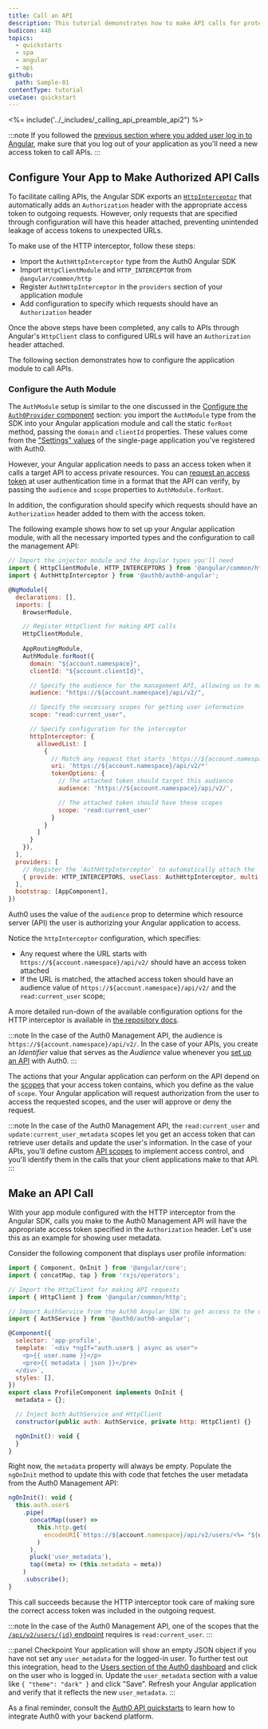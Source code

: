 ```yaml
---
title: Call an API
description: This tutorial demonstrates how to make API calls for protected resources on your server.
budicon: 448
topics:
  - quickstarts
  - spa
  - angular
  - api
github:
  path: Sample-01
contentType: tutorial
useCase: quickstart
---
```

<!-- markdownlint-disable MD002 MD034 MD041 -->

<%= include('../_includes/_calling_api_preamble_api2") %>

:::note
If you followed the [previous section where you added user log in to Angular](/quickstart/spa/angular-next#add-login-to-your-application), make sure that you log out of your application as you'll need a new access token to call APIs.
:::

## Configure Your App to Make Authorized API Calls

To facilitate calling APIs, the Angular SDK exports an [`HttpInterceptor`](https://angular.io/api/common/http/HttpInterceptor) that automatically adds an `Authorization` header with the appropriate access token to outgoing requests. However, only requests that are specified through configuration will have this header attached, preventing unintended leakage of access tokens to unexpected URLs.

To make use of the HTTP interceptor, follow these steps:

* Import the `AuthHttpInterceptor` type from the Auth0 Angular SDK
* Import `HttpClientModule` and `HTTP_INTERCEPTOR` from `@angular/common/http`
* Register `AuthHttpInterceptor` in the `providers` section of your application module
* Add configuration to specify which requests should have an `Authorization` header

Once the above steps have been completed, any calls to APIs through Angular's `HttpClient` class to configured URLs will have an `Authorization` header attached.

The following section demonstrates how to configure the application module to call APIs.

### Configure the Auth Module

The `AuthModule` setup is similar to the one discussed in the [Configure the `Auth0Provider` component](/quickstart/spa/angular-next/01-login#register-and-configure-the-authentication-module) section: you import the `AuthModule` type from the SDK into your Angular application module and call the static `forRoot` method, passing the `domain` and `clientId` properties. These values come from the ["Settings" values](https://auth0.com/docs/quickstart/spa/angular-next#configure-auth0) of the single-page application you've registered with Auth0.

However, your Angular application needs to pass an access token when it calls a target API to access private resources. You can [request an access token](https://auth0.com/docs/tokens/guides/get-access-tokens) at user authentication time in a format that the API can verify, by passing the `audience` and `scope` properties to `AuthModule.forRoot`.

In addition, the configuration should specify which requests should have an `Authorization` header added to them with the access token.

The following example shows how to set up your Angular application module, with all the necessary imported types and the configuration to call the management API:

```javascript
// Import the injector module and the Angular types you'll need
import { HttpClientModule, HTTP_INTERCEPTORS } from '@angular/common/http';
import { AuthHttpInterceptor } from '@auth0/auth0-angular';

@NgModule({
  declarations: [],
  imports: [
    BrowserModule,

    // Register HttpClient for making API calls
    HttpClientModule,
    
    AppRoutingModule,
    AuthModule.forRoot({
      domain: "${account.namespace}",
      clientId: "${account.clientId}",

      // Specify the audience for the management API, allowing us to make API calls
      audience: "https://${account.namespace}/api/v2/",

      // Specify the necessary scopes for getting user information
      scope: "read:current_user",

      // Specify configuration for the interceptor              
      httpInterceptor: {
        allowedList: [
          {
            // Match any request that starts 'https://${account.namespace}/api/v2/' (note the asterisk)
            uri: 'https://${account.namespace}/api/v2/*'
            tokenOptions: {
              // The attached token should target this audience
              audience: 'https://${account.namespace}/api/v2/',

              // The attached token should have these scopes
              scope: 'read:current_user'
            }
          }
        ]
      }
    }),
  ],
  providers: [
    // Register the `AuthHttpInterceptor` to automatically attach the 'Authorization' header
    { provide: HTTP_INTERCEPTORS, useClass: AuthHttpInterceptor, multi: true },
  ],
  bootstrap: [AppComponent],
})
```

Auth0 uses the value of the `audience` prop to determine which resource server (API) the user is authorizing your Angular application to access.

Notice the `httpInterceptor` configuration, which specifies:

* Any request where the URL starts with `https://${account.namespace}/api/v2/` should have an access token attached
* If the URL is matched, the attached access token should have an audience value of `https://${account.namespace}/api/v2/` and the `read:current_user` scope;

A more detailed run-down of the available configuration options for the HTTP interceptor is available in [the repository docs](https://github.com/auth0/auth0-angular#call-an-api).

:::note
In the case of the Auth0 Management API, the audience is `https://${account.namespace}/api/v2/`. In the case of your APIs, you create an _Identifier_ value that serves as the _Audience_ value whenever you [set up an API](https://auth0.com/docs/getting-started/set-up-api) with Auth0.
:::

The actions that your Angular application can perform on the API depend on the [scopes](https://auth0.com/docs/scopes/current) that your access token contains, which you define as the value of `scope`. Your Angular application will request authorization from the user to access the requested scopes, and the user will approve or deny the request.

:::note
In the case of the Auth0 Management API, the `read:current_user` and `update:current_user_metadata` scopes let you get an access token that can retrieve user details and update the user's information. In the case of your APIs, you'll define custom [API scopes](https://auth0.com/docs/scopes/current/api-scopes) to implement access control, and you'll identify them in the calls that your client applications make to that API.
:::

## Make an API Call

With your app module configured with the HTTP interceptor from the Angular SDK, calls you make to the Auth0 Management API will have the appropriate access token specified in the `Authorization` header. Let's use this as an example for showing user metadata.

Consider the following component that displays user profile information:

```js
import { Component, OnInit } from '@angular/core';
import { concatMap, tap } from 'rxjs/operators';

// Import the HttpClient for making API requests
import { HttpClient } from '@angular/common/http';

// Import AuthService from the Auth0 Angular SDK to get access to the user
import { AuthService } from '@auth0/auth0-angular';

@Component({
  selector: 'app-profile',
  template: `<div *ngIf="auth.user$ | async as user">
    <p>{{ user.name }}</p>
    <pre>{{ metadata | json }}</pre>
  </div>`,
  styles: [],
})
export class ProfileComponent implements OnInit {
  metadata = {};

  // Inject both AuthService and HttpClient
  constructor(public auth: AuthService, private http: HttpClient) {}

  ngOnInit(): void {
  }
}
```

Right now, the `metadata` property will always be empty. Populate the `ngOnInit` method to update this with code that fetches the user metadata from the Auth0 Management API:

```js
ngOnInit(): void {
  this.auth.user$
    .pipe(
      concatMap((user) =>
        this.http.get(
          encodeURI(`https://${account.namespace}/api/v2/users/<%= "${user.sub}" %>`)
        )
      ),
      pluck('user_metadata'),
      tap((meta) => (this.metadata = meta))
    )
    .subscribe();
}
```

This call succeeds because the HTTP interceptor took care of making sure the correct access token was included in the outgoing request.

:::note
In the case of the Auth0 Management API, one of the scopes that the [`/api/v2/users/{id}` endpoint](https://auth0.com/docs/api/management/v2#!/Users/get_users_by_id) requires is `read:current_user`.
:::

:::panel Checkpoint
Your application will show an empty JSON object if you have not set any `user_metadata` for the logged-in user. To further test out this integration, head to the [Users section of the Auth0 dashboard](https://manage.auth0.com/#/users) and click on the user who is logged in. Update the `user_metadata` section with a value like `{ "theme": "dark" }` and click "Save". Refresh your Angular application and verify that it reflects the new `user_metadata`. 
:::

As a final reminder, consult the [Auth0 API quickstarts](https://auth0.com/docs/quickstart/backend) to learn how to integrate Auth0 with your backend platform.
